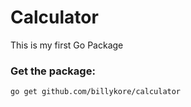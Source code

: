 # Calculator
This is my first Go Package

### Get the package:

```
go get github.com/billykore/calculator
```
